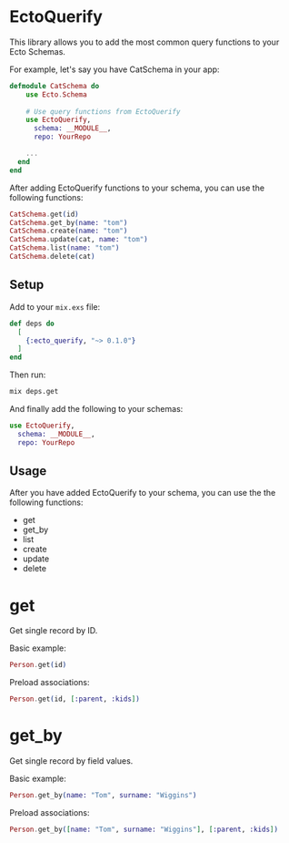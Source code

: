 # EctoQuerify

This library allows you to add the most common query functions to your Ecto Schemas.

For example, let's say you have CatSchema in your app:

```elixir
defmodule CatSchema do
    use Ecto.Schema
    
    # Use query functions from EctoQuerify
    use EctoQuerify,
      schema: __MODULE__,
      repo: YourRepo

    ...
  end
end
```

After adding EctoQuerify functions to your schema, you can use the following functions:

```elixir
CatSchema.get(id)
CatSchema.get_by(name: "tom")
CatSchema.create(name: "tom")
CatSchema.update(cat, name: "tom")
CatSchema.list(name: "tom")
CatSchema.delete(cat)
```

## Setup

Add to your `mix.exs` file:

```elixir
def deps do
  [
    {:ecto_querify, "~> 0.1.0"}
  ]
end
```

Then run:

```zsh
mix deps.get
```

And finally add the following to your schemas:

```elixir
use EctoQuerify,
  schema: __MODULE__,
  repo: YourRepo
```

## Usage

After you have added EctoQuerify to your schema, you can use the the following functions:

- get
- get_by
- list
- create
- update
- delete

# get

Get single record by ID.

Basic example:

```elixir
Person.get(id)
```

Preload associations:

```elixir
Person.get(id, [:parent, :kids])
```

# get_by

Get single record by field values.

Basic example:

```elixir
Person.get_by(name: "Tom", surname: "Wiggins")
```

Preload associations:

```elixir
Person.get_by([name: "Tom", surname: "Wiggins"], [:parent, :kids])
```

